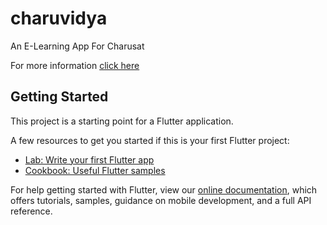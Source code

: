 # charuvidya

An E-Learning App For Charusat

For more information [click here](https://mahirshekh.wordpress.com/2021/10/09/charuvidhya-e-learning-platform/) 

## Getting Started

This project is a starting point for a Flutter application.

A few resources to get you started if this is your first Flutter project:

- [Lab: Write your first Flutter app](https://flutter.dev/docs/get-started/codelab)
- [Cookbook: Useful Flutter samples](https://flutter.dev/docs/cookbook)

For help getting started with Flutter, view our
[online documentation](https://flutter.dev/docs), which offers tutorials,
samples, guidance on mobile development, and a full API reference.
